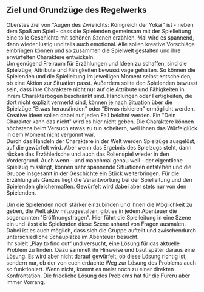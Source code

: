 ## Ziel und Grundzüge des Regelwerks

Oberstes Ziel von "Augen des Zwielichts: Königreich der Yōkai" ist - neben dem Spaß am Spiel - dass die Spielenden gemeinsam mit der Spielleitung eine tolle Geschichte mit schönen Szenen erzählen. Mal wird es spannend, dann wieder lustig und teils auch emotional. Alle sollen kreative Vorschläge einbringen können und so zusammen die Spielwelt gestalten und ihre erwürfelten Charaktere entwickeln.  
Um genügend Freiraum für Erzählungen und Ideen zu schaffen, sind die Spielzüge, Attribute und Fähigkeiten bewusst vage gehalten. So können die Spielenden und die Spielleitung im jeweiligen Moment selbst entscheiden, ob eine Aktion zur Situation passt. Außerdem sollte den Spielenden bewusst sein, dass ihre Charaktere nicht nur auf die Attribute und Fähigkeiten in ihrem Charakterbogen beschränkt sind. Handlungen oder Fertigkeiten, die dort nicht explizit vermerkt sind, können je nach Situation über die Spielzüge "Etwas herausfinden" oder "Etwas riskieren" ermöglicht werden. Kreative Ideen sollen dabei auf jeden Fall belohnt werden. Ein "Dein Charakter kann das nicht" wird es hier nicht geben. Die Charaktere können höchstens beim Versuch etwas zu tun scheitern, weil ihnen das Würfelglück in dem Moment nicht vergönnt war.    
Durch das Handeln der Charaktere in der Welt werden Spielzüge ausgelöst, auf die gewürfelt wird. Aber wenn das Ergebnis des Spielzugs steht, dann rücken das Erzählerische und auch das Rollenspiel wieder in den Vordergrund. Auch wenn - und manchmal genau weil - der eigentliche Spielzug misslingt, können sehr spannende Situationen entstehen und die Gruppe insgesamt in der Geschichte ein Stück weiterbringen. Für die Erzählung als Ganzes liegt die Verantwortung bei der Spielleitung und den Spielenden gleichermaßen. Gewürfelt wird dabei aber stets nur von den Spielenden.

Um die Spielenden noch stärker einzubinden und ihnen die Möglichkeit zu geben, die Welt aktiv mitzugestalten, gibt es in jedem Abenteuer die sogenannten "Eröffnungsfragen". Hier führt die Spielleitung in eine Szene ein und lässt die Spielenden diese Szene anhand von Fragen ausmalen. Dabei ist es auch möglich, dass sich die Gruppe aufteilt und zwischendurch unterschiedliche Schauplätze im Abenteuer besucht.    
Ihr spielt „Play to find out“ und versucht, eine Lösung für das aktuelle Problem zu finden. Dazu sammelt ihr Hinweise und baut später daraus eine Lösung. Es wird aber nicht darauf gewürfelt, ob diese Lösung richtig ist, sondern nur, ob der von euch erdachte Weg zur Lösung des Problems auch so funktioniert. Wenn nicht, kommt es meist noch zu einer direkten Konfrontation. Die friedliche Lösung des Problems hat für die Fureru aber immer Vorrang.
